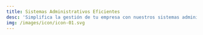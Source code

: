 ```yaml
---
title: Sistemas Administrativos Eficientes
desc: 'Simplifica la gestión de tu empresa con nuestros sistemas administrativos. Aumenta la eficiencia, reduce errores y toma decisiones basadas en datos precisos.'
img: /images/icon/icon-01.svg
---
```



